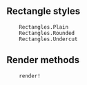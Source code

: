 ## Rectangle styles
```@docs
    Rectangles.Plain
    Rectangles.Rounded
    Rectangles.Undercut
```

## Render methods
```@docs
    render!
```
